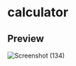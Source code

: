 # calculator
## Preview
![Screenshot (134)](https://user-images.githubusercontent.com/80777510/150505276-a6d159f8-4e51-4b5c-a2c3-83fecd0dbfe6.png)
